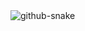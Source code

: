 
<picture>
  <source media="(prefers-color-scheme: dark)" srcset="[github-snake-dark.svg](https://raw.githubusercontent.com/Platane/snk/output/github-contribution-grid-snake.svg)" />
  <source media="(prefers-color-scheme: light)" srcset="[github-snake.svg](https://raw.githubusercontent.com/Platane/snk/output/github-contribution-grid-snake.svg)" />
  <img alt="github-snake" src="[github-snake.svg](https://raw.githubusercontent.com/Platane/snk/output/github-contribution-grid-snake.svg)" />
</picture>
